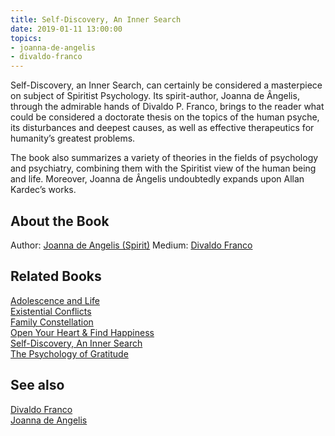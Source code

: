 ```yaml
---
title: Self-Discovery, An Inner Search
date: 2019-01-11 13:00:00
topics: 
- joanna-de-angelis
- divaldo-franco
---
```


Self-Discovery, an Inner Search, can certainly be considered a masterpiece on
subject of Spiritist Psychology.  Its spirit-author, Joanna de Ângelis, through
the admirable hands of Divaldo P. Franco, brings to the reader what could be
considered a doctorate thesis on the topics of the human psyche, its
disturbances and deepest causes, as well as effective therapeutics for
humanity’s greatest problems.

The book also summarizes a variety of theories in the fields of psychology and
psychiatry, combining them with the Spiritist view of the human being and life.
Moreover, Joanna de Ângelis undoubtedly expands upon Allan Kardec’s works.

## About the Book
Author: [Joanna de Angelis (Spirit)](/bio/joanna-de-angelis)
Medium: [Divaldo Franco](/bio/divaldo-franco)  

## Related Books
[Adolescence and Life](adolescence-and-life)  
[Existential Conflicts](existential-conflicts)  
[Family Constellation](family-constellation)  
[Open Your Heart & Find Happiness](open-your-heart)  
[Self-Discovery, An Inner Search](self-discovery)  
[The Psychology of Gratitude](the-psychology-of-gratitude)  

## See also
[Divaldo Franco](/bio/divaldo-franco)  
[Joanna de Angelis](/bio/joanna-de-angelis)

